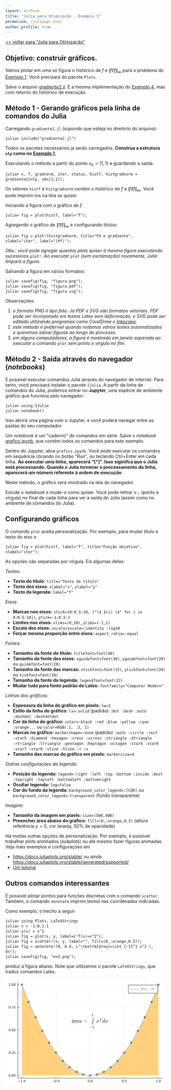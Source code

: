 ```yaml
---
layout: archive
title: "Julia para Otimização - Exemplo 5"
permalink: /juliaopt_ex5/
author_profile: true
---
```


[<< voltar para "Julia para Otimização"](/juliaopt/)

## Objetivo: construir gráficos.

Vamos plotar em uma só figura o histórico de $f$ e $\|\nabla f\|_\infty$ para o problema do [Exemplo 1](/juliaopt_ex1). Você precisará do pacote `Plots`.

Salve o arquivo [gradiente2.jl](/files/julia/gradiente2.jl). É a mesma implementação do [Exemplo 4](/juliaopt_ex4), mas com retorno do histórico de execução.

## Método 1 - Gerando gráficos pela linha de comandos do Julia

Carregando `gradiente2.jl` (supondo que esteja no diretório do arquivo):
~~~
julia> include("gradiente2.jl")
~~~

Todos os pacotes necessários ja serão carregados. **Construa a estrutura `nlp` como no [Exemplo 1](/juliaopt_ex1).**

Executando o método a partir do ponto $x_0=(1,1)$ e guardando a saída:
~~~
julia> x, f, gradnorm, iter, status, histf, histgradnorm = gradiente2(nlp, x0=[1;1]);
~~~

Os vetores `histf` e `histgradnorm` contêm o histórico de $f$ e $\|\nabla f\|_\infty$. Você pode imprimi-los na tela se quiser.

Iniciando a figura com o gráfico de $f$:
~~~
julia> fig = plot(histf, label="f");
~~~

Agregando o gráfico de $\|\nabla f\|_\infty$ e configurando títulos:
~~~
julia> fig = plot!(histgradnorm, title="FO e gradiente", xlabel="iter", label="|∇f|");
~~~

*Obs.: você pode agregar quantos plots quiser à mesma figura executando sucessivos `plot!`. Ao executar `plot` (sem exclamação) novamente, Julia limpará a figura.*

Salvando a figura em vários formatos:
~~~
julia> savefig(fig, "figura.png");
julia> savefig(fig, "figura.pdf");
julia> savefig(fig, "figura.svg");
~~~

Observações:

1. *o formato PNG é tipo foto. Já PDF e SVG são formatos vetoriais. PDF pode ser incorporado em textos Latex sem deformação, e SVG pode ser editado utilizando programas como CorelDraw e [Inkscape](https://inkscape.org/).*
1. *este método é preferível quando rodamos vários testes automatizados e queremos salvar figuras ao longo do processo.*
1. *em alguns computadores, a figura é mostrada em janela separada ao executar o comando `plot` sem ponto e vírgula no fim.*


## Método 2 - Saída através do navegador (*notebooks*)

É possível executar comandos Julia através do navegador de internet. Para tanto, você precisará instalar o pacote `IJulia`. A partir da linha de comandos do Julia, podemos entrar no **Jupyter**, uma espécie de ambiente gráfico que funciona pelo navegador:

~~~
julia> using IJulia
julia> notebook()
~~~

Isso abrirá uma página com o Jupyter, e você poderá navegar entre as pastas do seu computador.

Um *notebook* é um "caderno" de comandos em série. Salve o *notebook* [grafico.ipynb](/files/julia/grafico.ipynb), que contém todos os comandos para este exemplo.

Dentro do Jupyter, abra `grafico.ipynb`. Você pode executar os comandos em sequência clicando no botão "Run", ou teclando Ctrl+Enter em cada linha. **Ao executar uma linha, aparecerá "[*]". Isso siginifca que o Julia está processando. Quando o Julia terminar o processamento da linha, aparecerá um número referente à ordem de execução**.

Neste método, o gráfico será mostrado na tela do navegador.

Estude o *notebook* e mude-o como quiser. Você pode retirar o `;` (ponto e vírgula) no final de cada linha para ver a saída do Julia (assim como no ambiente de comandos do Julia).


## Configurando gráficos

O comando `plot` aceita personalização. Por exemplo, para mudar título e texto do eixo $x$:

~~~
julia> fig = plot(histf, label="f", title="Função objetivo", xlabel="iter");
~~~

As opções são separadas por vírgula. Eis algumas delas:

*Textos:*
- **Texto do título:** `title="Texto do título"`
- **Texto dos eixos**: `xlabel="x"`, `ylabel="y"`
- **Texto da legenda:** `label="f"`

*Eixos:*
- **Marcas nos eixos:** `xtick=(0:0.5:10, ["\$ $(i) \$" for i in 0:0.5:10])`, `ytick=-1:0.5:1`
- **Limites nos eixos:** `xlims=(0,10)`, `ylims=(-1,1)`
- **Escala dos eixos:** `xscale/yscale=:identity :log10`
- **Forçar mesma proporção entre eixos:** `aspect_ratio=:equal`

*Fontes:*
- **Tamanho da fonte do título:** `titlefont=font(40)`
- **Tamanho da fonte dos eixos:** `xguidefont=font(30)`, `yguidefont=font(20)` ou `guidefont=font(20)`
- **Tamanho da fonte das marcas:** `xtickfont=font(15)`, `ytickfont=font(20)` ou `tickfont=font(10)`
- **Tamanho da fonte da legenda:** `legendfont=font(12)`
- **Mudar tudo para fonte padrão do Latex:** `fontfamily="Computer Modern"`

*Linhas dos gráficos:*
- **Espessura da linha do gráfico em pixels:** `lw=3`
- **Estilo da linha do gráfico:** `ls=:solid` (padrão) `:dot :dash :auto :dashdot :dashdotdot`
- **Cor da linha do gráfico:** `color=:black :red :blue :yellow :cyan :orange...` ou `color=RGB(.1, .3, 1)`
- **Marcas no gráfico:** `markershape=:none` (padrão) `:auto :circle :rect :star5 :diamond :hexagon :cross :xcross :utriangle :dtriangle :rtriangle :ltriangle :pentagon :heptagon :octagon :star4 :star6 :star7 :star8 :vline :hline :+ :x`
- **Tamanho das marcas do gráfico em pixels:** `markersize=4`

*Outras configurações da legenda:*
- **Posição da legenda:** `legend=:right :left :top :bottom :inside :best :topright :topleft :bottomleft :bottomright`
- **Ocultar legenda:** `leg=false`
- **Cor do fundo da legenda:** `background_color_legend=:[COR]` ou `background_color_legend=:transparent` (fundo transparente)

*Imagem:*
- **Tamanho da imagem em pixels:** `size=(500,400)`
- **Preencher área abaixo do gráfico:** `fill=(0,:orange,0.5)` (altura referência $y=0$, cor laranja, 50% de opacidade)
<!-- - **Margens:** `bottom_margin=5mm`, `left_margin=10mm`, `top_margin=15mm` -->

Há muitas outras opções de personalização. Por exemplo, é possível trabalhar plots aninhados (*subplots*) ou até mesmo fazer figuras animadas. Veja mais exemplos e configurações em
- <https://docs.juliaplots.org/stable/> ou ainda <https://docs.juliaplots.org/stable/generated/supported/>
- [Um tutorial](https://sites.google.com/view/oficinadejuliapetmecanicaufes/gr%C3%A1ficos/gr%C3%A1ficos-bidimensionais?authuser=0)


## Outros comandos interessantes

É possível plotar pontos para funções discretas com o comando `scatter`. Também, o comando `annotate` imprimi textos nas coordenadas indicadas.

Como exemplo, o trecho a seguir
~~~
julia> using Plots, LaTeXStrings
julia> x = -1:0.1:1
julia> y(x) = x^2
julia> fig = plot(x, y, label=L"f(x)=x^2");
julia> fig = scatter!(x, y, label="", fill=(0,:orange,0.5));
julia> fig = annotate!(0, 0.6, L"\textrm{área}=\int_{-1}^1 x^2 \, dx");
julia> savefig(fig, "ex5.png");
~~~
produz a figura abaixo. Note que utilizamos o pacote `LaTeXStrings`, que traduz comandos Latex.

![Exemplo 5](/files/julia/ex5.png)
